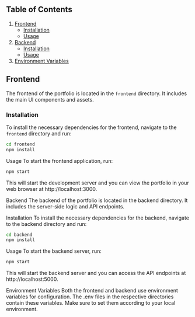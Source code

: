 ## Table of Contents

1. [Frontend](#frontend)
   - [Installation](#installation)
   - [Usage](#usage)
2. [Backend](#backend)
   - [Installation](#installation-1)
   - [Usage](#usage-1)
3. [Environment Variables](#environment-variables)

## Frontend

The frontend of the portfolio is located in the `frontend` directory. It includes the main UI components and assets.

### Installation

To install the necessary dependencies for the frontend, navigate to the `frontend` directory and run:

```bash
cd frontend
npm install
```

Usage
To start the frontend application, run:

```bash
npm start
```

This will start the development server and you can view the portfolio in your web browser at http://localhost:3000.

Backend
The backend of the portfolio is located in the backend directory. It includes the server-side logic and API endpoints.

Installation
To install the necessary dependencies for the backend, navigate to the backend directory and run:

```bash
cd backend
npm install
```

Usage
To start the backend server, run:

```bash
npm start
```
This will start the backend server and you can access the API endpoints at http://localhost:5000.

Environment Variables
Both the frontend and backend use environment variables for configuration. The .env files in the respective directories contain these variables. Make sure to set them according to your local environment.